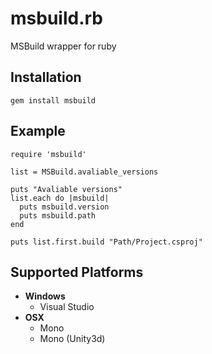 msbuild.rb
====

MSBuild wrapper for ruby

Installation
----
```
gem install msbuild
```

Example
----
```
require 'msbuild'

list = MSBuild.avaliable_versions

puts "Avaliable versions"
list.each do |msbuild|
  puts msbuild.version
  puts msbuild.path
end

puts list.first.build "Path/Project.csproj"
```

Supported Platforms
----
* __Windows__
  * Visual Studio
* __OSX__
  * Mono
  * Mono (Unity3d)